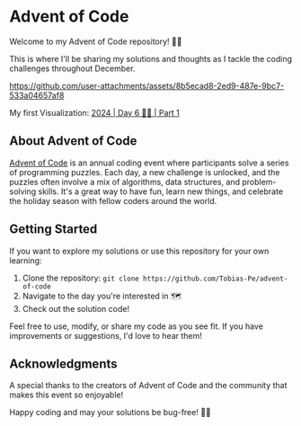 # Advent of Code

Welcome to my Advent of Code repository! 🎄✨ 

This is where I'll be sharing my solutions and thoughts as I tackle the coding challenges throughout December.

https://github.com/user-attachments/assets/8b5ecad8-2ed9-487e-9bc7-533a04657af8

<figcaption>My first Visualization: <a href="2024/day6/main.go">2024 | Day 6 👮🧪 | Part 1</a> </figcaption>

## About Advent of Code

[Advent of Code](https://adventofcode.com/) is an annual coding event where participants solve a series of programming puzzles. Each day, a new challenge is unlocked, and the puzzles often involve a mix of algorithms, data structures, and problem-solving skills. It's a great way to have fun, learn new things, and celebrate the holiday season with fellow coders around the world.

## Getting Started

If you want to explore my solutions or use this repository for your own learning:

1. Clone the repository: `git clone https://github.com/Tobias-Pe/advent-of-code`
2. Navigate to the day you're interested in 🗺️
3. Check out the solution code!

Feel free to use, modify, or share my code as you see fit. If you have improvements or suggestions, I'd love to hear them!

## Acknowledgments

A special thanks to the creators of Advent of Code and the community that makes this event so enjoyable!

Happy coding and may your solutions be bug-free! 🚀🎁
